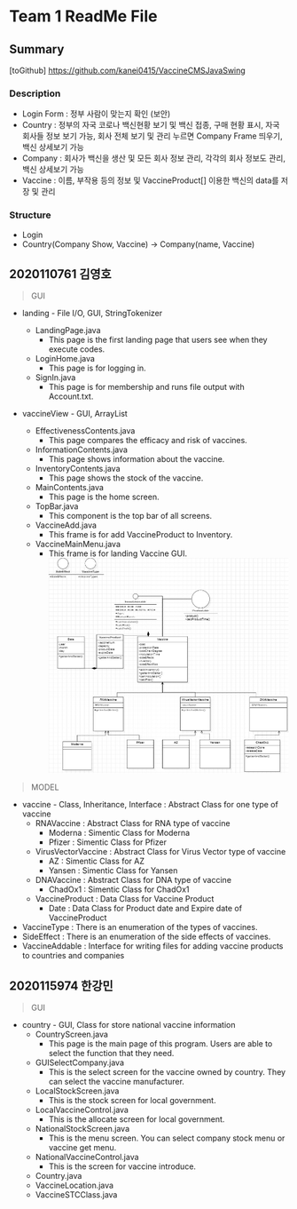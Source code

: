 # Team 1 ReadMe File

## Summary
[toGithub] https://github.com/kanei0415/VaccineCMSJavaSwing

### Description
* Login Form : 정부 사람이 맞는지 확인 (보안)
* Country : 정부의 자국 코로나 백신현황 보기 및 백신 접종, 구매 현황 표시, 자국 회사들 정보 보기 가능, 회사 전체 보기 및 관리 누르면 Company Frame 띄우기, 백신 상세보기 가능
* Company : 회사가 백신을 생산 및 모든 회사 정보 관리, 각각의 회사 정보도 관리, 백신 상세보기 가능
* Vaccine : 이름, 부작용 등의 정보 및 VaccineProduct[] 이용한 백신의 data를 저장 및 관리

### Structure
* Login
* Country(Company Show, Vaccine) -> Company(name, Vaccine)

## 2020110761 김영호
> GUI   
* landing - File I/O, GUI, StringTokenizer
  * LandingPage.java
    * This page is the first landing page that users see when they execute codes.
  * LoginHome.java
    * This page is for logging in.
  * SignIn.java
    * This page is for membership and runs file output with Account.txt.

* vaccineView - GUI, ArrayList
  * EffectivenessContents.java
    * This page compares the efficacy and risk of vaccines.
  * InformationContents.java
    * This page shows information about the vaccine.
  * InventoryContents.java
    * This page shows the stock of the vaccine.
  * MainContents.java
    * This page is the home screen.
  * TopBar.java
    * This component is the top bar of all screens.
  * VaccineAdd.java
    * This frame is for add VaccineProduct to Inventory.
  * VaccineMainMenu.java
    * This frame is for landing Vaccine GUI.
![Alt vaccineModel](./vaccineModelStructure.jpg)
> MODEL
* vaccine - Class, Inheritance, Interface : Abstract Class for one type of vaccine
  * RNAVaccine : Abstract Class for RNA type of vaccine
     * Moderna : Simentic Class for Moderna
     * Pfizer : Simentic Class for Pfizer
  * VirusVectorVaccine : Abstract Class for Virus Vector type of vaccine
     * AZ : Simentic Class for AZ
     * Yansen : Simentic Class for Yansen
  * DNAVaccine : Abstract Class for DNA type of vaccine
     * ChadOx1 : Simentic Class for ChadOx1
  * VaccineProduct : Data Class for Vaccine Product
     * Date : Data Class for Product date and Expire date of VaccineProduct
* VaccineType : There is an enumeration of the types of vaccines.
* SideEffect : There is an enumeration of the side effects of vaccines.
* VaccineAddable : Interface for writing files for adding vaccine products to countries and companies
 
## 2020115974 한강민
> GUI
* country - GUI, Class for store national vaccine information
  * CountryScreen.java
    * This page is the main page of this program. Users are able to select the function that they need.
  * GUISelectCompany.java
    * This is the select screen for the vaccine owned by country. They can select the vaccine manufacturer.
  * LocalStockScreen.java
    * This is the stock screen for local government.
  * LocalVaccineControl.java
    * This is the allocate screen for local government.
  * NationalStockScreen.java
    * This is the menu screen. You can select company stock menu or vaccine get menu.
  * NationalVaccineControl.java
    * This is the screen for vaccine introduce.
  * Country.java
  * VaccineLocation.java
  * VaccineSTCClass.java
